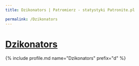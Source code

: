 ```yaml
---
title: Dzikonators | Patromierz - statystyki Patronite.pl

permalink: /Dzikonators
---
```


# [Dzikonators](https://patronite.pl/Dzikonators)

{% include profile.md name="Dzikonators" prefix="d" %}
